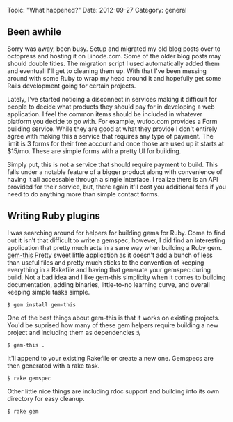 Topic: "What happened?"
Date: 2012-09-27
Category: general

Been awhile
-----------
Sorry was away, been busy. Setup and migrated my old blog posts
over to octopress and hosting it on Linode.com. Some of the older
blog posts may should double titles. The migration script I used
automatically added them and eventuall I'll get to cleaning
them up. With that I've been messing around with some Ruby 
to wrap my head around it and hopefully get some Rails 
development going for certain projects.

Lately, I've started noticing a disconnect in services making
it difficult for people to decide what products they should pay
for in developing a web application. I feel the common items
should be included in whatever platform you decide to go with.
For example, wufoo.com provides a Form building service. While
they are good at what they provide I don't entirely agree with
making this a service that requires any type of payment. The
limit is 3 forms for their free account and once those are used
up it starts at $15/mo. These are simple forms with a pretty UI
for building.

Simply put, this is not a service that should require payment
to build. This falls under a notable feature of a bigger product
along with convenience of having it all accessable through a single
interface. I realize there is an API provided for their service, but,
there again it'll cost you additional fees if you need to do anything
more than simple contact forms.

Writing Ruby plugins
--------------------
I was searching around for helpers for building gems for Ruby.
Come to find out it isn't that difficult to write a gemspec, however,
I did find an interesting application that pretty much acts in a sane
way when building a Ruby gem. [gem-this][] Pretty sweet little application
as it doesn't add a bunch of less than useful files and pretty much sticks
to the convention of keeping everything in a Rakefile and having that
generate your gemspec during build. Not a bad idea and I like gem-this
simplicity when it comes to building documentation, adding binaries, little-to-no
learning curve, and overall keeping simple tasks simple.

    $ gem install gem-this

One of the best things about gem-this is that it works on existing projects.
You'd be suprised how many of these gem helpers require building a new project
and including them as dependencies :\

    $ gem-this .

It'll append to your existing Rakefile or create a new one. Gemspecs are then
generated with a rake task.

    $ rake gemspec

Other little nice things are including rdoc support and building into its own
directory for easy cleanup.

    $ rake gem

[gem-this]: https://github.com/lazyatom/gem-this
